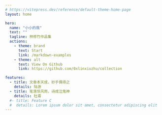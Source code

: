 ```yaml
---
# https://vitepress.dev/reference/default-theme-home-page
layout: home

hero:
  name: "小小的我"
  text: ""
  tagline: 林修竹作品集
  actions:
    - theme: brand
      text: Start
      link: /markdown-examples
    - theme: alt
      text: View On Github
      link: https://github.com/0xlinxiuzhu/collection

features:
  - title: 文章本天成，妙手偶得之
    details: 陆游
  - title: 笔落惊风雨，诗成泣鬼神
    details: 杜甫
  #- title: Feature C
  #  details: Lorem ipsum dolor sit amet, consectetur adipiscing elit
---
```


